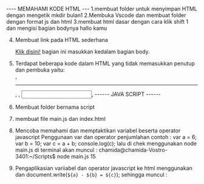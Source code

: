   ----	MEMAHAMI KODE HTML	---
  1.membuat folder untuk menyimpan HTML dengan mengetik
  		mkdir bulan1
  2.Membuka Vscode dan membuat folder dengan format js dan html
  3.membuat html dasar dengan cara klik shift 1 dan mengisi bagian bodynya
  		<!DOCTYPE html>
		<html lang="en">
		<head>
		    <meta charset="UTF-8">
		    <meta http-equiv="X-UA-Compatible" content="IE=edge">
		    <meta name="viewport" content="width=device-width, initial-scale=1.0">
		 <title>Document</title>
		</head>
		<body>
		  hallo kamu  
		</body>
		</html>  

  4. Membuat link pada HTML sederhana

		<a href="https://itkoding.com/tag-atribut-elemen-kode-html/" title="bisa belajar penggunaan kode HTML di sini">Klik disini!</a>
	bagian ini masukkan kedalam bagian body.
  5. Terdapat beberapa kode dalam HTML yang tidak memasukkan penutup dan pembuka yaitu:
  	<br />, <hr />, <img />, <input />, <embed />
------ JAVA SCRIPT ------
  1. Membuat folder bernama script
  2. membuat file main.js dan index.html
  3. Mencoba memahami dan memptaktikan variabel beserta operator javascript
Penggunaan var dan operator penjumlahan contoh :
		var a = 6;
		var b = 10;
		var c = a + b;
		console.log(c);
lalu di chek menggunakan node main.js di terminal akan muncul :
		chamida@chamida-Vostro-3401:~/Scripts$ node main.js
		15
		
   4. Pengaplikasian variiabel dan operator javascript ke html
menggunakan <script> </script> dan document.write(`${a} - ${b} = ${c}`);
sehingga muncul :
		<!DOCTYPE html>
		<html lang="en">
		<head>
		    <meta charset="UTF-8">
		    <meta http-equiv="X-UA-Compatible" content="IE=edge">
		    <meta name="viewport" content="width=device-width, initial-scale=1.0">
		    <title>Percobaan</title>
		</head>
		<body>
		    <script>
			var a = 10;
			var b = 7;
			var c = 3;

			c = a - b
			document.write(`${a} - ${b} = ${c}`);
		    </script>
		</body>
		</html>
